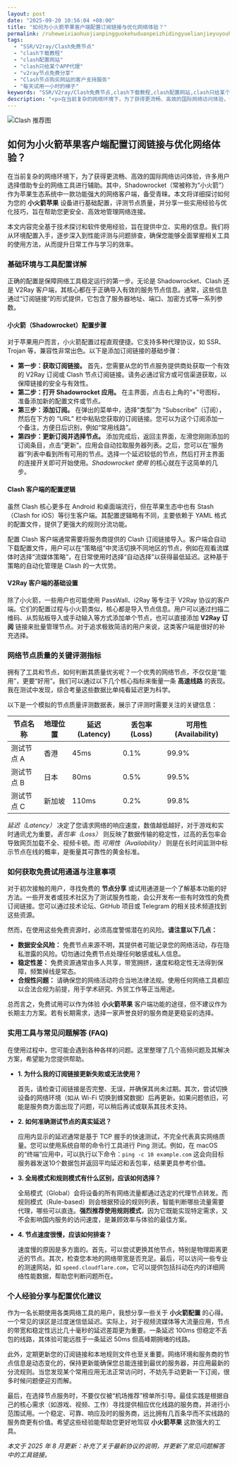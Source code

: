 ```yaml
---
layout: post
date: "2025-09-20 10:56:04 +08:00"
title: "如何为小火箭苹果客户端配置订阅链接与优化网络体验？"
permalink: /ruheweixiaohuojianpingguokehuduanpeizhidingyuelianjieyuyouhuawangluotiyan/
tags:
  - "SSR/V2ray/Clash免费节点"
  - "clash下载教程"
  - "clash配置网站"
  - "clash只给某个APP代理"
  - "v2ray节点免费分享"
  - "Clash节点购买网站的客户支持服务"
  - "每天试用一小时的梯子"
keywords: "SSR/V2ray/Clash免费节点,clash下载教程,clash配置网站,clash只给某个APP代理,v2ray节点免费分享,Clash节点购买网站的客户支持服务,每天试用一小时的梯子"
description: "<p>在当前复杂的网络环境下，为了获得更流畅、高效的国际网络访问体验，许多用户选择借助专业的网络工具进行辅助。其中，Shadowrocket（常被称为“小火箭”）作为苹果生态系统中一款功能强大的网络客户端，备受青睐。本文将详细探讨如何为您的 <strong>小火箭苹果</strong> 设备进行基础配置，评测节点质量，并分享一些实用经验与优化技巧，旨在帮助您更安全、高效地管理网络连接。</p>"
---
```


![Clash 推荐图](https://clashjd.github.io/assets/img/小火箭节点推荐.png)

## 如何为小火箭苹果客户端配置订阅链接与优化网络体验？

<p>在当前复杂的网络环境下，为了获得更流畅、高效的国际网络访问体验，许多用户选择借助专业的网络工具进行辅助。其中，Shadowrocket（常被称为“小火箭”）作为苹果生态系统中一款功能强大的网络客户端，备受青睐。本文将详细探讨如何为您的 <strong>小火箭苹果</strong> 设备进行基础配置，评测节点质量，并分享一些实用经验与优化技巧，旨在帮助您更安全、高效地管理网络连接。</p>
<p>本文内容完全基于技术探讨和软件使用经验，旨在提供中立、实用的信息。我们将从环境配置入手，逐步深入到性能评测与问题排查，确保您能够全面掌握相关工具的使用方法，从而提升日常工作与学习的效率。</p>
<h3>基础环境与工具配置详解</h3>
<p>正确的配置是保障网络工具稳定运行的第一步。无论是 Shadowrocket、Clash 还是 V2Ray 客户端，其核心都在于正确导入有效的服务节点信息。通常，这些信息通过“订阅链接”的形式提供，它包含了服务器地址、端口、加密方式等一系列参数。</p>
<h4>小火箭（Shadowrocket）配置步骤</h4>
<p>对于苹果用户而言，小火箭配置过程直观便捷。它支持多种代理协议，如 SSR、Trojan 等，兼容性非常出色。以下是添加订阅链接的基础步骤：</p>
<ul>
    <li><strong>第一步：获取订阅链接。</strong> 首先，您需要从您的节点服务提供商处获取一个有效的 V2Ray 订阅或 Clash 节点订阅链接。请务必通过官方或可信渠道获取，以保障链接的安全与有效性。</li>
    <li><strong>第二步：打开 Shadowrocket 应用。</strong> 在主界面，点击右上角的“+”号图标，准备添加新的配置文件或节点。</li>
    <li><strong>第三步：添加订阅。</strong> 在弹出的菜单中，选择“类型”为 “Subscribe”（订阅），然后在下方的 “URL” 栏中粘贴您获取的订阅链接。您可以为这个订阅添加一个备注，方便日后识别，例如“常用线路”。</li>
    <li><strong>第四步：更新订阅并选择节点。</strong> 添加完成后，返回主界面，左滑您刚刚添加的订阅条目，点击“更新”。应用会自动拉取服务器列表。之后，您可以在“服务器”列表中看到所有可用的节点。选择一个延迟较低的节点，然后打开主界面的连接开关即可开始使用。<em>Shadowrocket 使用</em> 的核心就在于这简单的几步。</li>
</ul>
<h4>Clash 客户端的配置逻辑</h4>
<p>虽然 Clash 核心更多在 Android 和桌面端流行，但在苹果生态中也有 Stash（Clash for iOS）等衍生客户端。其配置逻辑略有不同，主要依赖于 YAML 格式的配置文件，提供了更强大的规则分流功能。</p>
<p>配置 Clash 客户端通常需要将服务商提供的 Clash 订阅链接导入。客户端会自动下载配置文件，用户可以在“策略组”中灵活切换不同地区的节点，例如在观看流媒体时选择“流媒体策略”，在日常使用时选择“自动选择”以获得最低延迟。这种基于策略的自动化管理是 Clash 的一大优势。</p>
<h4>V2Ray 客户端的基础设置</h4>
<p>除了小火箭，一些用户也可能使用 PassWall、i2Ray 等专注于 V2Ray 协议的客户端。它们的配置过程与小火箭类似，核心都是导入节点信息。用户可以通过扫描二维码、从剪贴板导入或手动输入等方式添加单个节点，也可以直接添加 <strong>V2Ray 订阅</strong> 链接来批量管理节点。对于追求极致简洁的用户来说，这类客户端是很好的补充选择。</p>
<h3>网络节点质量的关键评测指标</h3>
<p>拥有了工具和节点，如何判断其质量优劣呢？一个优秀的网络节点，不仅仅是“能用”，更要“好用”。我们可以通过以下几个核心指标来衡量一条 <strong>高速线路</strong> 的表现。我在测试中发现，综合考量这些数据比单纯看延迟更为科学。</p>
<p>以下是一个模拟的节点质量评测数据表，展示了评测时需要关注的关键信息：</p>
<table>
    <thead>
    <tr>
        <th>节点名称</th>
        <th>地理位置</th>
        <th>延迟 (Latency)</th>
        <th>丢包率 (Loss)</th>
        <th>可用性 (Availability)</th>
    </tr>
    </thead>
    <tbody>
    <tr>
        <td>测试节点 A</td>
        <td>香港</td>
        <td>45ms</td>
        <td>0.1%</td>
        <td>99.9%</td>
    </tr>
    <tr>
        <td>测试节点 B</td>
        <td>日本</td>
        <td>80ms</td>
        <td>0.5%</td>
        <td>99.5%</td>
    </tr>
    <tr>
        <td>测试节点 C</td>
        <td>新加坡</td>
        <td>110ms</td>
        <td>0.2%</td>
        <td>99.8%</td>
    </tr>
    </tbody>
</table>
<p><em>延迟（Latency）</em> 决定了您请求网络的响应速度，数值越低越好，对于游戏和实时通讯尤为重要。<em>丢包率（Loss）</em> 则反映了数据传输的稳定性，过高的丢包率会导致网页加载不全、视频卡顿。而 <em>可用性（Availability）</em> 则是在长时间监测中标示节点在线的概率，是衡量其可靠性的黄金标准。</p>
<h3>如何获取免费试用通道与注意事项</h3>
<p>对于初次接触的用户，寻找免费的 <strong>节点分享</strong> 或试用通道是一个了解基本功能的好方法。一些开发者或技术社区为了测试服务性能，会公开发布一些有时效性的免费订阅链接。您可以通过技术论坛、GitHub 项目或 Telegram 的相关技术频道找到这些资源。</p>
<p>然而，在使用这些免费资源时，必须高度警惕潜在的风险。<strong>请注意以下几点：</strong></p>
<ul>
    <li><strong>数据安全风险：</strong> 免费节点来源不明，其提供者可能记录您的网络活动，存在隐私泄露的风险。切勿通过免费节点处理任何敏感或私人信息。</li>
    <li><strong>稳定性差：</strong> 免费资源通常由多人共享，带宽拥挤，速度和稳定性无法得到保障，频繁掉线是常态。</li>
    <li><strong>合规性问题：</strong> 请确保您的网络活动符合当地法律法规。使用任何网络工具都应以合法合规为前提，用于学术研究、外贸工作等正当用途。</li>
</ul>
<p>总而言之，免费试用可以作为体验 <strong>小火箭苹果</strong> 客户端功能的途径，但不建议作为长期主力方案。若有长期需求，选择一家声誉良好的服务商是更稳妥的选择。</p>
<h3>实用工具与常见问题解答 (FAQ)</h3>
<p>在使用过程中，您可能会遇到各种各样的问题。这里整理了几个高频问题及其解决方案，希望能为您提供帮助。</p>
<ul>
    <li><strong>1. 为什么我的订阅链接更新失败或无法使用？</strong>
        <p>首先，请检查订阅链接是否完整、无误，并确保其尚未过期。其次，尝试切换设备的网络环境（如从 Wi-Fi 切换到蜂窝数据）后再更新。如果问题依旧，可能是服务商方面出现了问题，可以稍后再试或联系其技术支持。</p>
    </li>
    <li><strong>2. 如何准确测试节点的真实延迟？</strong>
        <p>应用内显示的延迟通常是基于 TCP 握手的快速测试，不完全代表真实网络质量。您可以使用系统自带的命令行工具进行 Ping 测试。例如，在 macOS 的“终端”应用中，可以执行以下命令：<code>ping -c 10 example.com</code> 这会向目标服务器发送10个数据包并返回平均延迟和丢包率，结果更具参考价值。</p>
    </li>
    <li><strong>3. 全局模式和规则模式有什么区别，应该如何选择？</strong>
        <p>全局模式（Global）会将设备的所有网络流量都通过选定的代理节点转发。而规则模式（Rule-based）则会根据预设的规则列表，智能判断哪些流量需要代理，哪些可以直连。<strong>强烈推荐使用规则模式</strong>，因为它既能实现特定需求，又不会影响国内服务的访问速度，是兼顾效率与体验的最佳方案。</p>
    </li>
    <li><strong>4. 节点速度很慢，应该如何排查？</strong>
        <p>速度慢的原因是多方面的。首先，可以尝试更换其他节点，特别是物理距离更近的节点。其次，检查您本地的网络带宽是否充足。最后，可以访问一些专业的测速网站，如 <code>speed.cloudflare.com</code>，它可以提供包括抖动在内的详细网络性能数据，帮助您判断问题所在。</p>
    </li>
</ul>
<h3>个人经验分享与配置优化建议</h3>
<p>作为一名长期使用各类网络工具的用户，我想分享一些关于 <strong>小火箭配置</strong> 的心得。一个常见的误区是过度迷信低延迟。实际上，对于视频流媒体等大流量应用，节点的带宽和稳定性远比几十毫秒的延迟差距更为重要。一条延迟 100ms 但稳定不丢包的线路，其体验可能远胜于一条延迟 50ms 但高峰期拥堵的线路。</p>
<p>此外，定期更新您的订阅链接和本地规则文件也至关重要。网络环境和服务商的节点信息是动态变化的，保持更新能确保您总能连接到最优的服务器，并应用最新的分流规则。当您发现某个常用应用无法正常访问时，不妨先手动更新一下订阅，很多时候问题便迎刃而解。</p>
<p>最后，在选择节点服务时，不要仅仅被“机场推荐”榜单所引导。最佳实践是根据自己的核心需求（如游戏、视频、工作）寻找提供相应优化线路的服务商，并进行小范围试用。一个稳定、可靠、响应及时的服务商，远比拥有几百条华而不实线路的服务商更有价值。希望这些经验能帮助您更好地驾驭 <strong>小火箭苹果</strong> 这款强大的工具。</p>
<p><em>本文于 2025 年 8 月更新：补充了关于最新协议的说明，并更新了常见问题解答中的工具链接。</em></p>